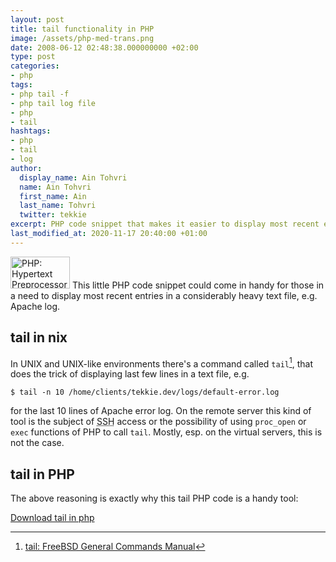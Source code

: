 ```yaml
---
layout: post
title: tail functionality in PHP
image: /assets/php-med-trans.png
date: 2008-06-12 02:48:38.000000000 +02:00
type: post
categories:
- php
tags:
- php tail -f
- php tail log file
- php
- tail
hashtags:
- php
- tail
- log
author:
  display_name: Ain Tohvri
  name: Ain Tohvri
  first_name: Ain
  last_name: Tohvri
  twitter: tekkie
excerpt: PHP code snippet that makes it easier to display most recent entries in a heavy text file, e.g. Apache log.
last_modified_at: 2020-11-17 20:40:00 +01:00
---
```

<img class="teaser-image--left" title="PHP: Hypertext Preprocessor" src="{{ site.baseurl }}/assets/php-med-trans.png" alt="PHP: Hypertext Preprocessor" width="95" height="51" /> This little PHP code snippet could come in handy for those in a need to display most recent entries in a considerably heavy text file, e.g. Apache log.<!--more-->

## tail in nix

In UNIX and UNIX-like environments there's a command called `tail`[^1], that does the trick of displaying last few lines in a text file, e.g.

```
$ tail -n 10 /home/clients/tekkie.dev/logs/default-error.log
```

for the last 10 lines of Apache error log. On the remote server this kind of tool is the subject of <abbr title="Secure Shell">SSH</abbr> access or the possibility of using `proc_open` or `exec` functions of PHP to call `tail`. Mostly, esp. on the virtual servers, this is not the case.

## tail in PHP

The above reasoning is exactly why this tail PHP code is a handy tool:
<script src="https://gist.github.com/1894692.js?file=log.php"></script>

[Download tail in php](https://gist.github.com/ain/1894692/archive/00b11f87fc36510b4f1c1bad28ad92ae45f54704.zip)

[^1]: [tail: FreeBSD General Commands Manual](https://www.freebsd.org/cgi/man.cgi?query=tail)
